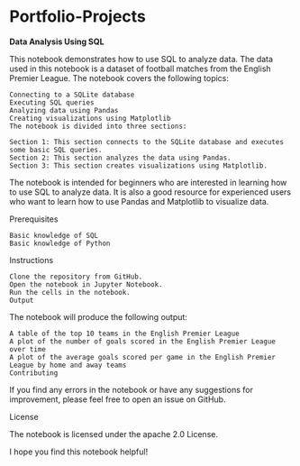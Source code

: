 # Portfolio-Projects
**Data Analysis Using SQL**

This notebook demonstrates how to use SQL to analyze data. The data used in this notebook is a dataset of football matches from the English Premier League. The notebook covers the following topics:

    Connecting to a SQLite database
    Executing SQL queries
    Analyzing data using Pandas
    Creating visualizations using Matplotlib
    The notebook is divided into three sections:

    Section 1: This section connects to the SQLite database and executes some basic SQL queries.
    Section 2: This section analyzes the data using Pandas.
    Section 3: This section creates visualizations using Matplotlib.
The notebook is intended for beginners who are interested in learning how to use SQL to analyze data. It is also a good resource for experienced users who want to learn how to use Pandas and Matplotlib to visualize data.

Prerequisites

    Basic knowledge of SQL
    Basic knowledge of Python
  Instructions

    Clone the repository from GitHub.
    Open the notebook in Jupyter Notebook.
    Run the cells in the notebook.
    Output

The notebook will produce the following output:

    A table of the top 10 teams in the English Premier League
    A plot of the number of goals scored in the English Premier League over time
    A plot of the average goals scored per game in the English Premier League by home and away teams
    Contributing

If you find any errors in the notebook or have any suggestions for improvement, please feel free to open an issue on GitHub.

License

The notebook is licensed under the apache 2.0 License.

I hope you find this notebook helpful!
